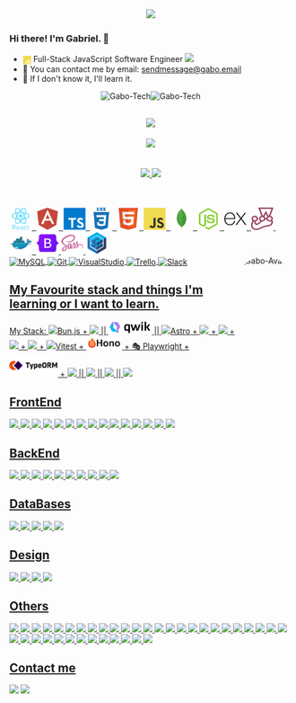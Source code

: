 <div id="header" align="center">
  <img src="https://media.giphy.com/media/RN8FdaB6T1bkkI5n4I/giphy.gif" width="100"/>
</div>


### Hi there! I'm Gabriel. 👋

- <img align="center" alt="Rafa-Js" height="15" width="15" src="https://raw.githubusercontent.com/devicons/devicon/master/icons/javascript/javascript-plain.svg"> Full-Stack JavaScript Software Engineer <img src="https://media.giphy.com/media/WUlplcMpOCEmTGBtBW/giphy.gif" width="30">
- 📩 You can contact me by email: sendmessage@gabo.email
- 🤗 If I don't know it, I'll learn it. 
<p align="center"> <img src="https://badges.pufler.dev/repos/Gabo-Tech" alt="Gabo-Tech" /><img src="https://komarev.com/ghpvc/?username=Gabo-Tech " alt="Gabo-Tech" /> </p>

<div align="center">
  <a href="https://github.com/Gabo-Tech"></a><br>
  <img height="165em" src="https://github-readme-stats.vercel.app/api?username=Gabo-Tech&show_icons=true&bg_color=DEG,000000,17b900&border_radius=20&title_color=ffffff&text_color=ffffff&icon_color=249f89&include_all_commits=true&count_private=true"/><br><br>
  <img height="226em" src="https://github-readme-stats.vercel.app/api/top-langs/?username=Gabo-Tech&layout=compact&langs_count=8&bg_color=DEG,000000,17b900&border_radius=20&title_color=ffffff&text_color=ffffff&icon_color=249f89"/>
</div><br><br>
  <div align="center">
  <a href="https://github.com/Gabo-Tech">
  <img height="300em"  src="https://wakatime.com/share/@3820edef-161f-4e1e-ae66-f24e2cd7d16a/2f236fa0-40d5-4f7e-9be0-e6ea43eff3dd.svg"/>
  <img height="300em" src="https://wakatime.com/share/@3820edef-161f-4e1e-ae66-f24e2cd7d16a/7c4a24e6-a376-41bd-8c0d-647dc96041f4.svg"/>
</div><br><br>

</div>
<div style="display: inline_block"><br>
 <img src="https://github.com/devicons/devicon/blob/master/icons/react/react-original-wordmark.svg" title="React" alt="React" width="40" height="40"/>&nbsp;  
   <img src="https://github.com/devicons/devicon/blob/master/icons/angularjs/angularjs-plain.svg" title="Angular" alt="Angular" width="40" height="40"/>&nbsp;
     <img src="https://github.com/devicons/devicon/blob/master/icons/typescript/typescript-plain.svg" title="Angular" alt="Angular" width="40" height="40"/>&nbsp;
  <img src="https://github.com/devicons/devicon/blob/master/icons/css3/css3-plain-wordmark.svg"  title="CSS3" alt="CSS" width="40" height="40"/>&nbsp;
  <img src="https://github.com/devicons/devicon/blob/master/icons/html5/html5-original.svg" title="HTML5" alt="HTML" width="40" height="40"/>&nbsp;
  <img src="https://github.com/devicons/devicon/blob/master/icons/javascript/javascript-original.svg" title="JavaScript" alt="JavaScript" width="40" height="40"/>&nbsp;
  <img src="https://github.com/devicons/devicon/blob/master/icons/mongodb/mongodb-original.svg" title="MongoDB" alt="MongoDB" width="40" height="40"/>&nbsp;
  <img src="https://github.com/devicons/devicon/blob/master/icons/nodejs/nodejs-original.svg" title="NodeJS" alt="NodeJS" width="40" height="40"/>&nbsp;
  <img src="https://github.com/devicons/devicon/blob/master/icons/express/express-original.svg" title="Express" alt="Express" width="40" height="40"/>&nbsp;
  <img src="https://github.com/devicons/devicon/blob/master/icons/jest/jest-plain.svg" title="Jest" alt="Jest" width="40" height="40"/>&nbsp;
  <img src="https://github.com/devicons/devicon/blob/master/icons/docker/docker-original.svg" title="Docker" alt="Docker" width="40" height="40"/>&nbsp;
  <img src="https://github.com/devicons/devicon/blob/master/icons/bootstrap/bootstrap-original.svg" title="Bootstrap" **alt="Bootstrap" width="40" height="40"/>
  <img src="https://github.com/devicons/devicon/blob/master/icons/sass/sass-original.svg" title="Sass" **alt="Sass" width="40" height="40"/>
  <img src="https://github.com/devicons/devicon/blob/master/icons/sequelize/sequelize-original.svg" title="Sequelize" **alt="Sequelize" width="40" height="40"/>
  
  <br/>
  
  <img align="center" alt="MySQL" height="40" width="50" src="https://pngimg.com/uploads/mysql/mysql_PNG24.png">
  <img align="center" alt="Git" height="40" width="40" src="https://cdn.jsdelivr.net/gh/devicons/devicon/icons/git/git-original.svg">
  <img align="center" alt="VisualStudio" height="40" width="40" src="https://user-images.githubusercontent.com/674621/71187801-14e60a80-2280-11ea-94c9-e56576f76baf.png">
  <img align="center" alt="Trello" height="40" width="40" src="https://cdn.jsdelivr.net/gh/devicons/devicon/icons/trello/trello-plain.svg">
  <img align="center" alt="Slack" height="40" width="40" src="https://cdn.jsdelivr.net/gh/devicons/devicon/icons/slack/slack-original.svg">
  <img align="right" alt="Gabo-Avatar" height="150" style="border-radius:60px;" src='https://avataaars.io/?avatarStyle=Transparent&topType=ShortHairShortWaved&accessoriesType=Blank&hairColor=Blonde&clotheType=Hoodie&clotheColor=Gray&eyeType=Default&eyebrowType=RaisedExcitedNatural&mouthType=Twinkle&skinColor=Light'
/>
</div>
<h2>My Favourite stack and things I'm learning or I want to learn.</h2>
<div>
My Stack: <img height="24px" src="https://user-images.githubusercontent.com/709451/182802334-d9c42afe-f35d-4a7b-86ea-9985f73f20c3.png">Bun.js    +    <img height="24px" src="https://img.shields.io/badge/SolidJS-2c4f7c?style=for-the-badge&logo=solid&logoColor=c8c9cb">    ||    <img height="24px" src="https://raw.githubusercontent.com/BuilderIO/qwik/main/.github/assets/qwik-logo.svg">     ||    <img height="24px" src="https://github.com/withastro/astro/blob/main/assets/social/avatar.png?raw=true">Astro    +    <img height="24px" src="https://img.shields.io/badge/fastify-%23000000.svg?style=for-the-badge&logo=fastify&logoColor=white">    +    <img height="24px" src="https://img.shields.io/badge/tauri-%2324C8DB.svg?style=for-the-badge&logo=tauri&logoColor=%23FFFFFF">    +    <img height="24px" src="https://user-images.githubusercontent.com/236501/105104854-e5e42e80-5a67-11eb-8cb8-46fccb079062.png">    +    <img height="24px" src="https://img.shields.io/badge/vite-%23646CFF.svg?style=for-the-badge&logo=vite&logoColor=white">    +    <img height="24px" src="https://user-images.githubusercontent.com/11247099/145112184-a9ff6727-661c-439d-9ada-963124a281f7.png">Vitest    +    <img height="24px" src="https://raw.githubusercontent.com/honojs/hono/main/docs/images/hono-title.png">    +    🎭 Playwright    +    <img height="40px" src="https://github.com/typeorm/typeorm/raw/master/resources/logo_big.png">    +    <img height="24px" src="https://img.shields.io/badge/cassandra-%231287B1.svg?style=for-the-badge&logo=apache-cassandra&logoColor=white">    ||    <img height="24px" src="https://img.shields.io/badge/MariaDB-003545?style=for-the-badge&logo=mariadb&logoColor=white">    ||    <img height="24px" src="https://img.shields.io/badge/MongoDB-%234ea94b.svg?style=for-the-badge&logo=mongodb&logoColor=white">    ||     <img height="24px" src="https://img.shields.io/badge/SurrealDB-FF00A0?style=for-the-badge&logo=surrealdb&logoColor=white">
</div>
<h2>FrontEnd</h2>
<div>
  <img height="24px" src="https://img.shields.io/badge/html5-%23E34F26.svg?style=for-the-badge&logo=html5&logoColor=white">
  <img height="24px" src="https://img.shields.io/badge/css3-%231572B6.svg?style=for-the-badge&logo=css3&logoColor=white">
  <img height="24px" src="https://img.shields.io/badge/bootstrap-%23563D7C.svg?style=for-the-badge&logo=bootstrap&logoColor=white">
   <img height="24px" src="https://img.shields.io/badge/-AntDesign-%230170FE?style=for-the-badge&logo=ant-design&logoColor=white">
  <img height="24px" src="https://img.shields.io/badge/tailwindcss-%2338B2AC.svg?style=for-the-badge&logo=tailwind-css&logoColor=white">
    <img height="24px" src="https://img.shields.io/badge/jquery-%230769AD.svg?style=for-the-badge&logo=jquery&logoColor=white">
  <img height="24px" src="https://img.shields.io/badge/react-%2320232a.svg?style=for-the-badge&logo=react&logoColor=%2361DAFB">
    <img height="24px" src="https://img.shields.io/badge/react_native-%2320232a.svg?style=for-the-badge&logo=react&logoColor=%2361DAFB">
    <img height="24px" src="https://img.shields.io/badge/React_Router-CA4245?style=for-the-badge&logo=react-router&logoColor=white">
    <img height="24px" src="https://img.shields.io/badge/redux-%23593d88.svg?style=for-the-badge&logo=redux&logoColor=white">
  <img height="24px" src="https://img.shields.io/badge/chart.js-F5788D.svg?style=for-the-badge&logo=chart.js&logoColor=white">
  <img height="24px" src="https://img.shields.io/badge/SASS-hotpink.svg?style=for-the-badge&logo=SASS&logoColor=white">
    <img height="24px" src="https://img.shields.io/badge/MUI-%230081CB.svg?style=for-the-badge&logo=mui&logoColor=white">
     <img height="24px" src="https://img.shields.io/badge/markdown-%23000000.svg?style=for-the-badge&logo=markdown&logoColor=white)">
 <img height="24px" src="https://img.shields.io/badge/angular-%23DD0031.svg?style=for-the-badge&logo=angular&logoColor=white">
</div>

<h2>BackEnd</h2>
<div>
  <img height="24px" src="https://img.shields.io/badge/node.js-6DA55F?style=for-the-badge&logo=node.js&logoColor=white">
  <img height="24px" src="https://img.shields.io/badge/express.js-%23404d59.svg?style=for-the-badge&logo=express&logoColor=%2361DAFB">
    <img height="24px" src="https://img.shields.io/badge/Next-black?style=for-the-badge&logo=next.js&logoColor=white">
  <img height="24px" src="https://img.shields.io/badge/Sequelize-52B0E7?style=for-the-badge&logo=Sequelize&logoColor=white">
  <img height="24px" src="https://img.shields.io/badge/JWT-black?style=for-the-badge&logo=JSON%20web%20tokens">
  <img height="24px" src="https://img.shields.io/badge/-jest-%23C21325?style=for-the-badge&logo=jest&logoColor=white">
  <img height="24px" src="https://img.shields.io/badge/Postman-FF6C37?style=for-the-badge&logo=postman&logoColor=white">
    <img height="24px" src="https://img.shields.io/badge/Insomnia-black?style=for-the-badge&logo=insomnia&logoColor=5849BE">
    <img height="24px" src="https://img.shields.io/badge/-Swagger-%23Clojure?style=for-the-badge&logo=swagger&logoColor=white">
    <img height="24px" src="https://img.shields.io/badge/nginx-%23009639.svg?style=for-the-badge&logo=nginx&logoColor=white">
</div>

<h2>DataBases</h2>
    <img height="24px" src="https://img.shields.io/badge/firebase-%23039BE5.svg?style=for-the-badge&logo=firebase">
  <img height="24px" src="https://img.shields.io/badge/MongoDB-%234ea94b.svg?style=for-the-badge&logo=mongodb&logoColor=white">
  <img height="24px" src="https://img.shields.io/badge/mysql-%2300f.svg?style=for-the-badge&logo=mysql&logoColor=white">
<img height="24px" src="https://img.shields.io/badge/postgres-%2300f.svg?style=for-the-badge&logo=postgresql&logoColor=white">
<img height="24px" src="https://img.shields.io/badge/sqlite-%2307405e.svg?style=for-the-badge&logo=sqlite&logoColor=white">
<h2>Design</h2>
  <img height="24px" src="https://img.shields.io/badge/Canva-%2300C4CC.svg?style=for-the-badge&logo=Canva&logoColor=white">
  <img height="24px" src="https://img.shields.io/badge/figma-%23F24E1E.svg?style=for-the-badge&logo=figma&logoColor=white">
  <img height="24px" src="https://img.shields.io/badge/Gimp-657D8B?style=for-the-badge&logo=gimp&logoColor=FFFFFF">
  <img height="24px" src="https://img.shields.io/badge/Inkscape-e0e0e0?style=for-the-badge&logo=inkscape&logoColor=080A13">

<h2>Others</h2>
<div>
  <img height="24px" src="https://img.shields.io/badge/-mocha-%238D6748?style=for-the-badge&logo=mocha&logoColor=white">
    <img height="24px" src="https://img.shields.io/badge/-cypress-%23E5E5E5?style=for-the-badge&logo=cypress&logoColor=058a5">
  <img height="24px" src="https://img.shields.io/badge/NPM-%23000000.svg?style=for-the-badge&logo=npm&logoColor=white">
    <img height="24px" src="https://img.shields.io/badge/yarn-%232C8EBB.svg?style=for-the-badge&logo=yarn&logoColor=white">
    <img height="24px" src="https://img.shields.io/badge/javascript-%23323330.svg?style=for-the-badge&logo=javascript&logoColor=%23F7DF1E">
    <img height="24px" src="https://img.shields.io/badge/TypeScript-%230081CB.svg?style=for-the-badge&logo=typescript&logoColor=white">
    <img height="24px" src="https://img.shields.io/badge/vite-%23646CFF.svg?style=for-the-badge&logo=vite&logoColor=white">
   <img height="24px" src="https://img.shields.io/badge/webpack-%238DD6F9.svg?style=for-the-badge&logo=webpack&logoColor=black">
    <img height="24px" src="https://img.shields.io/badge/heroku-%23430098.svg?style=for-the-badge&logo=heroku&logoColor=white">
  <img height="24px" src="https://img.shields.io/badge/AWS-%23FF9900.svg?style=for-the-badge&logo=amazon-aws&logoColor=white">
    <img height="24px" src="https://img.shields.io/badge/DigitalOcean-%230167ff.svg?style=for-the-badge&logo=digitalOcean&logoColor=white">
      <img height="24px" src="https://img.shields.io/badge/Codeberg-2185D0?style=for-the-badge&logo=Codeberg&logoColor=white">
    <img height="24px" src="https://img.shields.io/badge/vercel-%23000000.svg?style=for-the-badge&logo=vercel&logoColor=white">
      <img height="24px" src="https://img.shields.io/badge/netlify-%23000000.svg?style=for-the-badge&logo=netlify&logoColor=#00C7B7">
  <img height="24px" src="https://img.shields.io/badge/expo-1C1E24?style=for-the-badge&logo=expo&logoColor=#D04A37">
  <img height="24px" src="https://img.shields.io/badge/Atom-%2366595C.svg?style=for-the-badge&logo=atom&logoColor=white">
    <img height="24px" src="https://img.shields.io/badge/CodePen-white?style=for-the-badge&logo=codepen&logoColor=black">
    <img height="24px" src="https://img.shields.io/badge/Codesandbox-040404?style=for-the-badge&logo=codesandbox&logoColor=DBDBDB">
    <img height="24px" src="https://img.shields.io/badge/sublime_text-%23575757.svg?style=for-the-badge&logo=sublime-text&logoColor=important">
   <img height="24px" src="https://img.shields.io/badge/Visual%20Studio%20Code-0078d7.svg?style=for-the-badge&logo=visual-studio-code&logoColor=white">
   <img height="24px" src="https://img.shields.io/badge/ESLint-4B3263?style=for-the-badge&logo=eslint&logoColor=white">
    <img height="24px" src="https://img.shields.io/badge/-RaspberryPi-C51A4A?style=for-the-badge&logo=Raspberry-Pi">
   <img height="24px" src="https://img.shields.io/badge/pihole-%2396060C.svg?style=for-the-badge&logo=pi-hole&logoColor=white">
  <img height="24px" src="https://img.shields.io/badge/git-%23F05033.svg?style=for-the-badge&logo=git&logoColor=white">
  <img height="24px" src="https://img.shields.io/badge/Linux-FCC624?style=for-the-badge&logo=linux&logoColor=black">
  <img height="24px" src="https://img.shields.io/badge/Windows-0078D6?style=for-the-badge&logo=windows&logoColor=white">
  <img height="24px" src="https://img.shields.io/badge/Trello-%23026AA7.svg?style=for-the-badge&logo=Trello&logoColor=white">
    <img height="24px" src="https://img.shields.io/badge/Airtable-18BFFF?style=for-the-badge&logo=Airtable&logoColor=white">
<img height="24px" src="https://img.shields.io/badge/jira-%230A0FFF.svg?style=for-the-badge&logo=jira&logoColor=white">
    <img height="24px" src="https://img.shields.io/badge/tor-%237E4798.svg?style=for-the-badge&logo=tor-project&logoColor=white">
   <img height="24px" src="https://img.shields.io/badge/dependabot-025E8C?style=for-the-badge&logo=dependabot&logoColor=white">
     <img height="24px" src="https://img.shields.io/badge/github%20actions-%232671E5.svg?style=for-the-badge&logo=githubactions&logoColor=white">
  <img height="24px" src="https://img.shields.io/badge/OpenWRT-00B5E2?style=for-the-badge&logo=OpenWrt&logoColor=white">
    <img height="24px" src="https://img.shields.io/badge/Pop!_OS-48B9C7?style=for-the-badge&logo=Pop!_OS&logoColor=white">
      <img height="24px" src="https://img.shields.io/badge/Tails%20-56347C?&style=for-the-badge&logo=tails&logoColor=white">
  <img height="24px" src="https://img.shields.io/badge/Kali-268BEE?style=for-the-badge&logo=kalilinux&logoColor=white">
    <img height="24px" src="https://img.shields.io/badge/Arch%20Linux-1793D1?logo=arch-linux&logoColor=fff&style=for-the-badge">
    <img height="24px" src="https://img.shields.io/badge/bitwarden-%23175DDC.svg?style=for-the-badge&logo=bitwarden&logoColor=white">

</div>
                       
<h2>Contact me</h2>

  <a href = "mailto:sendmessage@gabo.email"><img src="https://img.shields.io/badge/-Gmail-%23333?style=for-the-badge&logo=gmail&logoColor=white" target="_blank"></a>
    <a href="https://www.linkedin.com/in/gabowebdeveloper/" target="_blank"><img src="https://img.shields.io/badge/-LinkedIn-%230077B5?style=for-the-badge&logo=linkedin&logoColor=white" target="_blank"></a> 
